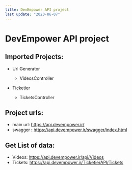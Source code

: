 ```yaml
---
title: DevEmpower API project
last update: "2023-06-07"
---
```


# DevEmpower API project

## Imported Projects:

-  Url Generator

   -  VideosController

-  Ticketier
   -  TicketsController

## Project urls:

-  main url: https://api.devempower.ir/
-  swagger : https://api.devempower.ir/swagger/index.html

## Get List of data:

-  Videos: https://api.devempower.ir/api/Videos
-  Tickets: https://api.devempower.ir/TicketierAPI/Tickets
